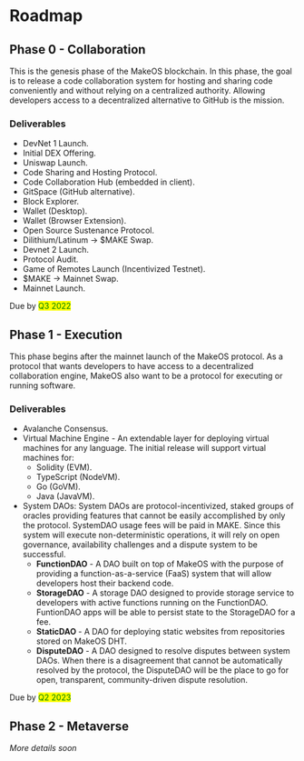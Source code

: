 # Roadmap

## Phase 0 - Collaboration

This is the genesis phase of the MakeOS blockchain. In this phase, the goal is to release a code collaboration system for hosting and sharing code conveniently and without relying on a centralized authority. Allowing developers access to a decentralized alternative to GitHub is the mission.&#x20;

### Deliverables

* DevNet 1 Launch.
* Initial DEX Offering.
* Uniswap Launch.&#x20;
* Code Sharing and Hosting Protocol.&#x20;
* Code Collaboration Hub (embedded in client).
* GitSpace (GitHub alternative).
* Block Explorer.
* Wallet (Desktop).
* Wallet (Browser Extension).
* Open Source Sustenance Protocol.
* Dilithium/Latinum -> $MAKE Swap.
* Devnet 2 Launch.
* Protocol Audit.&#x20;
* Game of Remotes Launch (Incentivized Testnet).
* $MAKE -> Mainnet Swap.
* Mainnet Launch.

Due by <mark style="color:green;">Q3 2022</mark>&#x20;

## Phase 1 - Execution

This phase begins after the mainnet launch of the MakeOS protocol. As a protocol that wants developers to have access to a decentralized collaboration engine, MakeOS also want to be a protocol for executing or running software.

### Deliverables

* Avalanche Consensus.&#x20;
* Virtual Machine Engine - An extendable layer for deploying virtual machines for any language. The initial release will support virtual machines for:
  * Solidity (EVM).
  * TypeScript (NodeVM).
  * Go (GoVM).
  * Java (JavaVM).&#x20;
* System DAOs: System DAOs are protocol-incentivized, staked groups of oracles providing features that cannot be easily accomplished by only the protocol. SystemDAO usage fees will be paid in MAKE. Since this system will execute non-deterministic operations, it will rely on open governance, availability challenges and a dispute system to be successful.&#x20;
  * **FunctionDAO** - A DAO built on top of MakeOS with the purpose of providing a function-as-a-service (FaaS) system that will allow developers host their backend code.&#x20;
  * **StorageDAO** - A storage DAO designed to provide storage service to developers with active functions running on the FunctionDAO. FuntionDAO apps will be able to persist state to the StorageDAO for a fee.&#x20;
  * **StaticDAO** - A DAO for deploying static websites from repositories stored on MakeOS DHT.&#x20;
  * **DisputeDAO** - A DAO designed to resolve disputes between system DAOs. When there is a disagreement that cannot be automatically resolved by the protocol, the DisputeDAO will be the place to go for open, transparent, community-driven dispute resolution.&#x20;

Due by <mark style="color:green;">Q2 2023</mark>

## Phase 2 - Metaverse

_More details soon_
